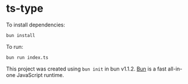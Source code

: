 # ts-type

To install dependencies:

```bash
bun install
```

To run:

```bash
bun run index.ts
```

This project was created using `bun init` in bun v1.1.2. [Bun](https://bun.sh) is a fast all-in-one JavaScript runtime.
